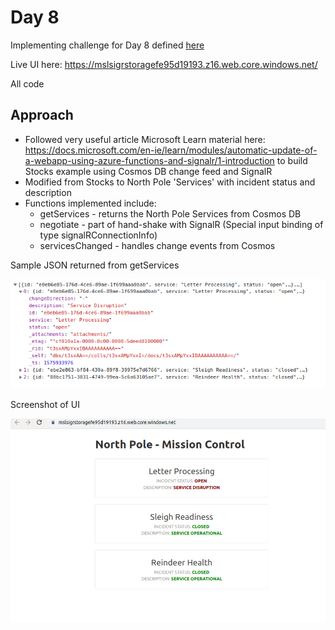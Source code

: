 # Day 8

Implementing challenge for Day 8 defined [here](https://25daysofserverless.com/calendar/8)

Live UI here: https://mslsigrstoragefe95d19193.z16.web.core.windows.net/

All code 


## Approach
-   Followed very useful article Microsoft Learn material here: https://docs.microsoft.com/en-ie/learn/modules/automatic-update-of-a-webapp-using-azure-functions-and-signalr/1-introduction to build Stocks example using Cosmos DB change feed and SignalR
-   Modified from Stocks to North Pole 'Services' with incident status and description
-   Functions implemented include:
    -   getServices - returns the North Pole Services from Cosmos DB
    -   negotiate - part of hand-shake with SignalR (Special input binding of type signalRConnectionInfo)
    -   servicesChanged - handles change events from Cosmos

Sample JSON returned from getServices

![Sample JSON from Function](/day08/getServices.png)

Screenshot of UI

![Sample UI](/day08/northPoleUI.png)
